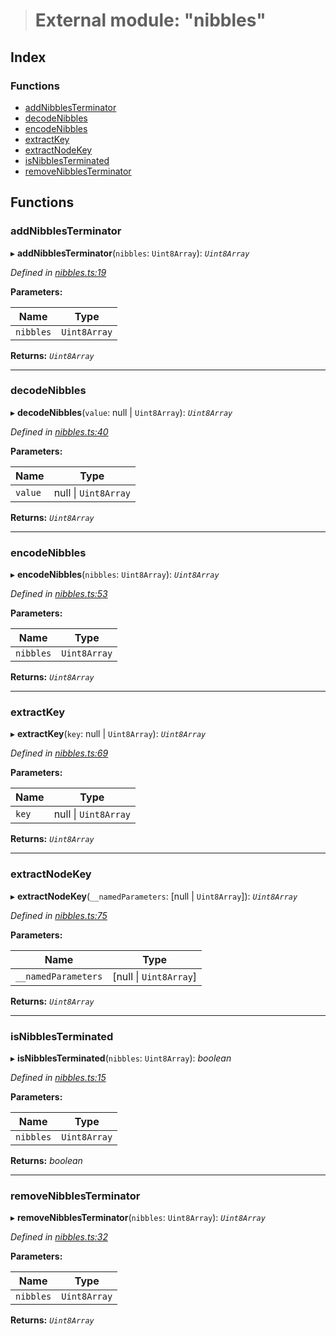 > # External module: "nibbles"

## Index

### Functions

* [addNibblesTerminator](_nibbles_.md#addnibblesterminator)
* [decodeNibbles](_nibbles_.md#decodenibbles)
* [encodeNibbles](_nibbles_.md#encodenibbles)
* [extractKey](_nibbles_.md#extractkey)
* [extractNodeKey](_nibbles_.md#extractnodekey)
* [isNibblesTerminated](_nibbles_.md#isnibblesterminated)
* [removeNibblesTerminator](_nibbles_.md#removenibblesterminator)

## Functions

###  addNibblesTerminator

▸ **addNibblesTerminator**(`nibbles`: `Uint8Array`): *`Uint8Array`*

*Defined in [nibbles.ts:19](https://github.com/polkadot-js/common/blob/de7e9f8/packages/trie-codec/src/nibbles.ts#L19)*

**Parameters:**

Name | Type |
------ | ------ |
`nibbles` | `Uint8Array` |

**Returns:** *`Uint8Array`*

___

###  decodeNibbles

▸ **decodeNibbles**(`value`: null | `Uint8Array`): *`Uint8Array`*

*Defined in [nibbles.ts:40](https://github.com/polkadot-js/common/blob/de7e9f8/packages/trie-codec/src/nibbles.ts#L40)*

**Parameters:**

Name | Type |
------ | ------ |
`value` | null \| `Uint8Array` |

**Returns:** *`Uint8Array`*

___

###  encodeNibbles

▸ **encodeNibbles**(`nibbles`: `Uint8Array`): *`Uint8Array`*

*Defined in [nibbles.ts:53](https://github.com/polkadot-js/common/blob/de7e9f8/packages/trie-codec/src/nibbles.ts#L53)*

**Parameters:**

Name | Type |
------ | ------ |
`nibbles` | `Uint8Array` |

**Returns:** *`Uint8Array`*

___

###  extractKey

▸ **extractKey**(`key`: null | `Uint8Array`): *`Uint8Array`*

*Defined in [nibbles.ts:69](https://github.com/polkadot-js/common/blob/de7e9f8/packages/trie-codec/src/nibbles.ts#L69)*

**Parameters:**

Name | Type |
------ | ------ |
`key` | null \| `Uint8Array` |

**Returns:** *`Uint8Array`*

___

###  extractNodeKey

▸ **extractNodeKey**(`__namedParameters`: [null | `Uint8Array`]): *`Uint8Array`*

*Defined in [nibbles.ts:75](https://github.com/polkadot-js/common/blob/de7e9f8/packages/trie-codec/src/nibbles.ts#L75)*

**Parameters:**

Name | Type |
------ | ------ |
`__namedParameters` | [null \| `Uint8Array`] |

**Returns:** *`Uint8Array`*

___

###  isNibblesTerminated

▸ **isNibblesTerminated**(`nibbles`: `Uint8Array`): *boolean*

*Defined in [nibbles.ts:15](https://github.com/polkadot-js/common/blob/de7e9f8/packages/trie-codec/src/nibbles.ts#L15)*

**Parameters:**

Name | Type |
------ | ------ |
`nibbles` | `Uint8Array` |

**Returns:** *boolean*

___

###  removeNibblesTerminator

▸ **removeNibblesTerminator**(`nibbles`: `Uint8Array`): *`Uint8Array`*

*Defined in [nibbles.ts:32](https://github.com/polkadot-js/common/blob/de7e9f8/packages/trie-codec/src/nibbles.ts#L32)*

**Parameters:**

Name | Type |
------ | ------ |
`nibbles` | `Uint8Array` |

**Returns:** *`Uint8Array`*